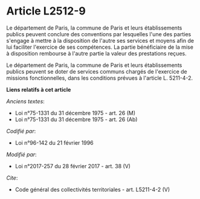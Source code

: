 # Article L2512-9

Le département de Paris, la commune de Paris et leurs établissements publics peuvent conclure des conventions par lesquelles
l'une des parties s'engage à mettre à la disposition de l'autre ses services et moyens afin de lui faciliter l'exercice de
ses compétences. La partie bénéficiaire de la mise à disposition rembourse à l'autre partie la valeur des prestations
reçues. 

Le département de Paris, la commune de Paris et leurs établissements publics peuvent se doter de services communs chargés de
l'exercice de missions fonctionnelles, dans les conditions prévues à l'article L. 5211-4-2.

**Liens relatifs à cet article**

_Anciens textes_:

  - Loi n°75-1331 du 31 décembre 1975 - art. 26 (M)
  - Loi n°75-1331 du 31 décembre 1975 - art. 26 (Ab)

_Codifié par_:

  - Loi n°96-142 du 21 février 1996

_Modifié par_:

  - Loi n°2017-257 du 28 février 2017 - art. 38 (V)

_Cite_:

  - Code général des collectivités territoriales - art. L5211-4-2 (V)

